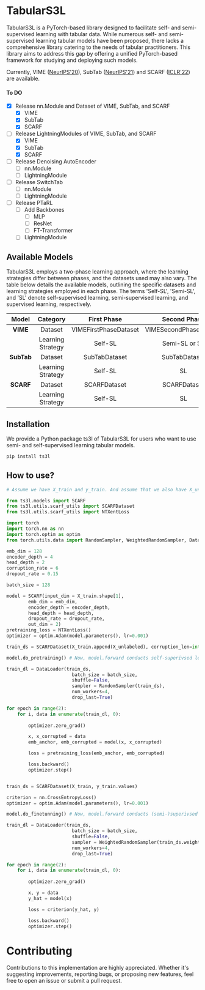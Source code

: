 # TabularS3L
TabularS3L is a PyTorch-based library designed to facilitate self- and semi-supervised learning with tabular data. While numerous self- and semi-supervised learning tabular models have been proposed, there lacks a comprehensive library catering to the needs of tabular practitioners. This library aims to address this gap by offering a unified PyTorch-based framework for studying and deploying such models.

Currently, VIME ([NeurIPS'20](https://proceedings.neurips.cc/paper/2020/hash/7d97667a3e056acab9aaf653807b4a03-Abstract.html)), SubTab ([NeurIPS'21](https://proceedings.neurips.cc/paper/2021/hash/9c8661befae6dbcd08304dbf4dcaf0db-Abstract.html)) and SCARF ([ICLR'22](https://iclr.cc/virtual/2022/spotlight/6297)) are available.

#### To DO

- [x] Release nn.Module and Dataset of VIME, SubTab, and SCARF
  - [x] VIME
  - [x] SubTab
  - [x] SCARF
- [ ] Release LightningModules of VIME, SubTab, and SCARF
  - [x] VIME
  - [x] SubTab
  - [x] SCARF
- [ ] Release Denoising AutoEncoder
  - [ ] nn.Module
  - [ ] LightningModule
- [ ] Release SwitchTab
  - [ ] nn.Module
  - [ ] LightningModule
- [ ] Release PTaRL
  - [ ] Add Backbones
    - [ ] MLP
    - [ ] ResNet
    - [ ] FT-Transformer
  - [ ] LightningModule

## Available Models

TabularS3L employs a two-phase learning approach, where the learning strategies differ between phases, and the datasets used may also vary. The table below details the available models, outlining the specific datasets and learning strategies employed in each phase. The terms 'Self-SL', 'Semi-SL', and 'SL' denote self-supervised learning, semi-supervised learning, and supervised learning, respectively.

| Model | Category | First Phase | Second Phase |
|:---:|:---:|:---:|:---:|
| **VIME** | Dataset | VIMEFirstPhaseDataset | VIMESecondPhaseDataset |
| | Learning Strategy | Self-SL | Semi-SL or SL |
| **SubTab** | Dataset | SubTabDataset | SubTabDataset |
| | Learning Strategy | Self-SL | SL |
| **SCARF** | Dataset | SCARFDataset | SCARFDataset |
| | Learning Strategy | Self-SL | SL |

## Installation
We provide a Python package ts3l of TabularS3L for users who want to use semi- and self-supervised learning tabular models.

```sh
pip install ts3l
```

## How to use?

```python
# Assume we have X_train and y_train. And assume that we also have X_unlabeled for self-supervised learning

from ts3l.models import SCARF
from ts3l.utils.scarf_utils import SCARFDataset
from ts3l.utils.scarf_utils import NTXentLoss

import torch
import torch.nn as nn
import torch.optim as optim
from torch.utils.data import RandomSampler, WeightedRandomSampler, Dataset, DataLoader

emb_dim = 128
encoder_depth = 4
head_depth = 2
corruption_rate = 6
dropout_rate = 0.15

batch_size = 128

model = SCARF(input_dim = X_train.shape[1],
        emb_dim = emb_dim,
        encoder_depth = encoder_depth,
        head_depth = head_depth,
        dropout_rate = dropout_rate,
        out_dim = 2)
pretraining_loss = NTXentLoss()
optimizer = optim.Adam(model.parameters(), lr=0.001)

train_ds = SCARFDataset(X_train.append(X_unlabeled), corruption_len=int(corruption_rate * X_train.shape[1]))

model.do_pretraining() # Now, model.forward conducts self-superivsed learning.

train_dl = DataLoader(train_ds, 
                        batch_size = batch_size, 
                        shuffle=False, 
                        sampler = RandomSampler(train_ds),
                        num_workers=4,
                        drop_last=True)

for epoch in range(2): 
    for i, data in enumerate(train_dl, 0):
        
        optimizer.zero_grad()

        x, x_corrupted = data
        emb_anchor, emb_corrupted = model(x, x_corrupted)

        loss = pretraining_loss(emb_anchor, emb_corrupted)

        loss.backward()
        optimizer.step()


train_ds = SCARFDataset(X_train, y_train.values)

criterion = nn.CrossEntropyLoss()
optimizer = optim.Adam(model.parameters(), lr=0.001)

model.do_finetunning() # Now, model.forward conducts (semi-)superivsed learning.

train_dl = DataLoader(train_ds, 
                        batch_size = batch_size, 
                        shuffle=False, 
                        sampler = WeightedRandomSampler(train_ds.weights, num_samples = len(train_ds)),
                        num_workers=4,
                        drop_last=True)

for epoch in range(2): 
    for i, data in enumerate(train_dl, 0):
        
        optimizer.zero_grad()

        x, y = data
        y_hat = model(x)

        loss = criterion(y_hat, y)

        loss.backward()
        optimizer.step()

```

# Contributing

Contributions to this implementation are highly appreciated. Whether it's suggesting improvements, reporting bugs, or proposing new features, feel free to open an issue or submit a pull request.